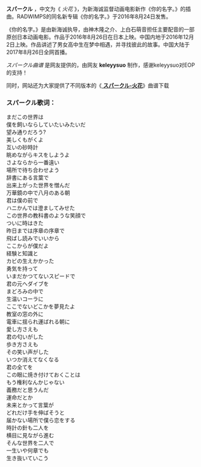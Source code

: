 

**スパークル** ，中文为《 _火花_
》，为新海诚监督动画电影新作《你的名字。》的插曲。RADWIMPS的同名新专辑《你的名字。》于2016年8月24日发售。

《你的名字。》是由新海诚执导，由神木隆之介、上白石萌音担任主要配音的一部原创日本动画电影。作品于2016年8月26日在日本上映。中国内地于2016年12月2日上映。作品讲述了男女高中生在梦中相遇，并寻找彼此的故事。中国大陆于2017年8月26日全网首播。

_スパークル曲谱_ 是网友提供的，由网友 **keleyysuo** 制作，感谢keleyysuo对EOP的支持！

同时，网站还为大家提供了不同版本的《[ **スパークル-火花**](Music-7587-火花--你的名字-插曲.html "スパークル-火花")》曲谱下载

### スパークル歌词：

まだこの世界は  
僕を飼いならしていたいみたいだ  
望み通りだろう?  
美しくもがくよ  
互いの砂時計  
眺めながらキスをしようよ  
さよならから一番遠い  
場所で待ち合わせよう  
辞書にある言葉で  
出来上がった世界を憎んだ  
万華鏡の中で八月のある朝  
君は僕の前で  
ハニかんでは澄ましてみせた  
この世界の教科書のような笑顔で  
ついに時はきた  
昨日までは序章の序章で  
飛ばし読みでいいから  
ここからが僕だよ  
経験と知識と  
カビの生えかかった  
勇気を持って  
いまだかつてないスピードで  
君の元へダイブを  
まどろみの中で  
生温いコーラに  
ここでないどこかを夢見たよ  
教室の窓の外に  
電車に揺られ運ばれる朝に  
愛し方さえも  
君の匂いがした  
歩き方さえも  
その笑い声がした  
いつか消えてなくなる  
君の全てを  
この眼に焼き付けておくことは  
もう権利なんかじゃない  
義務だと思うんだ  
運命だとか  
未来とかって言葉が  
どれだけ手を伸ばそうと  
届かない場所で僕ら恋をする  
時計の針も二人を  
横目に見ながら進む  
そんな世界を二人で  
一生いや何章でも  
生き抜いていこう

